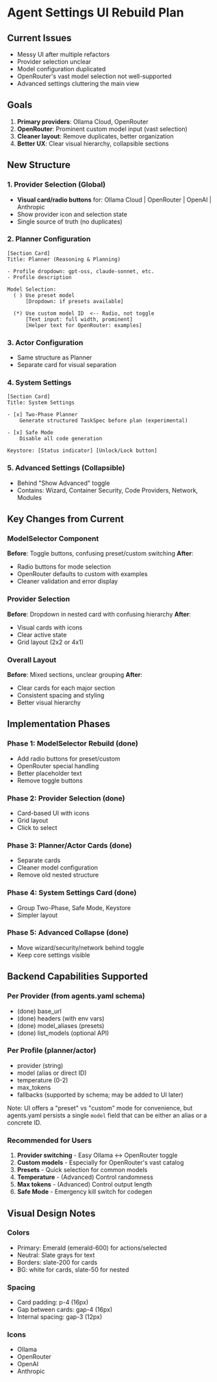 # Agent Settings UI Rebuild Plan

## Current Issues
- Messy UI after multiple refactors
- Provider selection unclear
- Model configuration duplicated
- OpenRouter's vast model selection not well-supported
- Advanced settings cluttering the main view

## Goals
1. **Primary providers**: Ollama Cloud, OpenRouter
2. **OpenRouter**: Prominent custom model input (vast selection)
3. **Cleaner layout**: Remove duplicates, better organization
4. **Better UX**: Clear visual hierarchy, collapsible sections

## New Structure

### 1. Provider Selection (Global)
- **Visual card/radio buttons** for: Ollama Cloud | OpenRouter | OpenAI | Anthropic
- Show provider icon and selection state
- Single source of truth (no duplicates)

### 2. Planner Configuration
```
[Section Card]
Title: Planner (Reasoning & Planning)

- Profile dropdown: gpt-oss, claude-sonnet, etc.
- Profile description

Model Selection:
  ( ) Use preset model
      [Dropdown: if presets available]
  
  (*) Use custom model ID  <-- Radio, not toggle
      [Text input: full width, prominent]
      [Helper text for OpenRouter: examples]
```

### 3. Actor Configuration
- Same structure as Planner
- Separate card for visual separation

### 4. System Settings
```
[Section Card]
Title: System Settings

- [x] Two-Phase Planner
    Generate structured TaskSpec before plan (experimental)

- [x] Safe Mode
    Disable all code generation

Keystore: [Status indicator] [Unlock/Lock button]
```

### 5. Advanced Settings (Collapsible)
- Behind "Show Advanced" toggle
- Contains: Wizard, Container Security, Code Providers, Network, Modules

## Key Changes from Current

### ModelSelector Component
**Before**: Toggle buttons, confusing preset/custom switching
**After**: 
- Radio buttons for mode selection
- OpenRouter defaults to custom with examples
- Cleaner validation and error display

### Provider Selection
**Before**: Dropdown in nested card with confusing hierarchy
**After**: 
- Visual cards with icons
- Clear active state
- Grid layout (2x2 or 4x1)

### Overall Layout
**Before**: Mixed sections, unclear grouping
**After**: 
- Clear cards for each major section
- Consistent spacing and styling
- Better visual hierarchy

## Implementation Phases

### Phase 1: ModelSelector Rebuild (done)
- Add radio buttons for preset/custom
- OpenRouter special handling
- Better placeholder text
- Remove toggle buttons

### Phase 2: Provider Selection (done)
- Card-based UI with icons
- Grid layout
- Click to select

### Phase 3: Planner/Actor Cards (done)
- Separate cards
- Cleaner model configuration
- Remove old nested structure

### Phase 4: System Settings Card (done)
- Group Two-Phase, Safe Mode, Keystore
- Simpler layout

### Phase 5: Advanced Collapse (done)
- Move wizard/security/network behind toggle
- Keep core settings visible

## Backend Capabilities Supported

### Per Provider (from agents.yaml schema)
- (done) base_url
- (done) headers (with env vars)
- (done) model_aliases (presets)
- (done) list_models (optional API)

### Per Profile (planner/actor)
- provider (string)
- model (alias or direct ID)
- temperature (0-2)
- max_tokens
- fallbacks (supported by schema; may be added to UI later)

Note: UI offers a "preset" vs "custom" mode for convenience, but agents.yaml persists a single `model` field that can be either an alias or a concrete ID.

### Recommended for Users
1. **Provider switching** - Easy Ollama <-> OpenRouter toggle
2. **Custom models** - Especially for OpenRouter's vast catalog
3. **Presets** - Quick selection for common models
4. **Temperature** - (Advanced) Control randomness
5. **Max tokens** - (Advanced) Control output length
6. **Safe Mode** - Emergency kill switch for codegen

## Visual Design Notes

### Colors
- Primary: Emerald (emerald-600) for actions/selected
- Neutral: Slate grays for text
- Borders: slate-200 for cards
- BG: white for cards, slate-50 for nested

### Spacing
- Card padding: p-4 (16px)
- Gap between cards: gap-4 (16px)
- Internal spacing: gap-3 (12px)

### Icons
- Ollama
- OpenRouter
- OpenAI
- Anthropic


